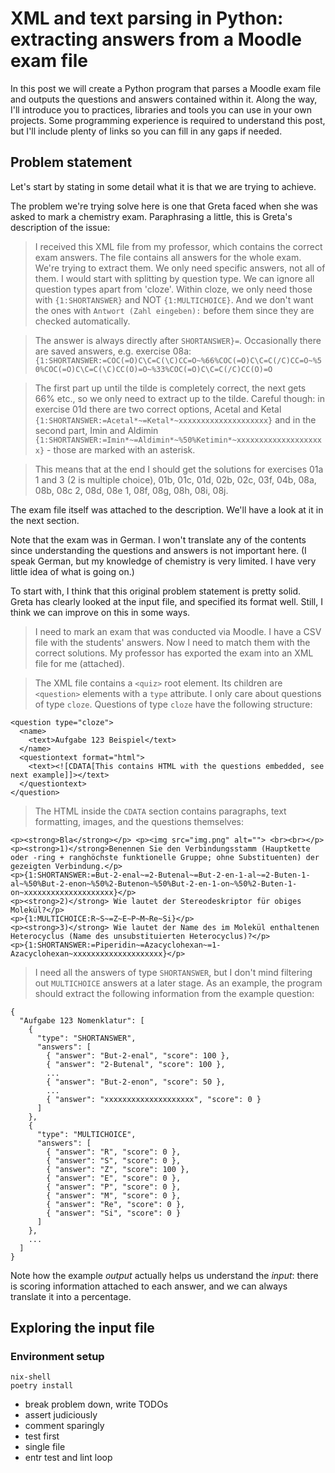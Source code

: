 # XML and text parsing in Python: extracting answers from a Moodle exam file

In this post we will create a Python program that parses a Moodle exam file and outputs the questions and answers contained within it. Along the way, I'll introduce you to practices, libraries and tools you can use in your own projects. Some programming experience is required to understand this post, but I'll include plenty of links so you can fill in any gaps if needed.

## Problem statement

Let's start by stating in some detail what it is that we are trying to achieve.

The problem we're trying solve here is one that Greta faced when she was asked to mark a chemistry exam. Paraphrasing a little, this is Greta's description of the issue:

> I received this XML file from my professor, which contains the correct exam answers. The file contains all answers for the whole exam. We're trying to extract them. We only need specific answers, not all of them. I would start with splitting by question type. We can ignore all question types apart from 'cloze'. Within cloze, we only need those with `{1:SHORTANSWER}` and NOT `{1:MULTICHOICE}`. And we don't want the ones with `Antwort (Zahl eingeben):` before them since they are checked automatically.

> The answer is always directly after `SHORTANSWER}=`. Occasionally there are saved answers, e.g. exercise 08a: `
{1:SHORTANSWER:=COC(=O)C\C=C(\C)CC=O~%66%COC(=O)C\C=C(/C)CC=O~%50%COC(=O)C\C=C(\C)CC(O)=O~%33%COC(=O)C\C=C(/C)CC(O)=O`

> The first part up until the tilde is completely correct, the next gets 66% etc., so we only need to extract up to the tilde. Careful though: in exercise 01d there are two correct options, Acetal and Ketal `{1:SHORTANSWER:=Acetal*~=Ketal*~xxxxxxxxxxxxxxxxxxxx}` and in the second part, Imin and Aldimin `{1:SHORTANSWER:=Imin*~=Aldimin*~%50%Ketimin*~xxxxxxxxxxxxxxxxxxxx}` - those are marked with an asterisk.

> This means that at the end I should get the solutions for exercises 01a 1 and 3 (2 is multiple choice), 01b, 01c, 01d, 02b, 02c, 03f, 04b, 08a, 08b, 08c 2, 08d, 08e 1, 08f, 08g, 08h, 08i, 08j.

The exam file itself was attached to the description. We'll have a look at it in the next section.

Note that the exam was in German. I won't translate any of the contents since understanding the questions and answers is not important here. (I speak German, but my knowledge of chemistry is very limited. I have very little idea of what is going on.)

To start with, I think that this original problem statement is pretty solid. Greta has clearly looked at the input file, and specified its format well. Still, I think we can improve on this in some ways.

> I need to mark an exam that was conducted via Moodle. I have a CSV file with the students' answers. Now I need to match them with the correct solutions. My professor has exported the exam into an XML file for me (attached).

> The XML file contains a `<quiz>` root element. Its children are `<question>` elements with a `type` attribute. I only care about questions of type `cloze`. Questions of type `cloze` have the following structure:

    <question type="cloze">
      <name>
        <text>Aufgabe 123 Beispiel</text>
      </name>
      <questiontext format="html">
        <text><![CDATA[This contains HTML with the questions embedded, see next example]]></text>
      </questiontext>
    </question>

> The HTML inside the `CDATA` section contains paragraphs, text formatting, images, and the questions themselves:

    <p><strong>Bla</strong></p> <p><img src="img.png" alt=""> <br><br></p> <p><strong>1)</strong>Benennen Sie den Verbindungsstamm (Hauptkette oder -ring + ranghöchste funktionelle Gruppe; ohne Substituenten) der gezeigten Verbindung.</p>
    <p>{1:SHORTANSWER:=But-2-enal~=2-Butenal~=But-2-en-1-al~=2-Buten-1-al~%50%But-2-enon~%50%2-Butenon~%50%But-2-en-1-on~%50%2-Buten-1-on~xxxxxxxxxxxxxxxxxxxx}</p>
    <p><strong>2)</strong> Wie lautet der Stereodeskriptor für obiges Molekül?</p>
    <p>{1:MULTICHOICE:R~S~=Z~E~P~M~Re~Si}</p>
    <p><strong>3)</strong> Wie lautet der Name des im Molekül enthaltenen Heterocyclus (Name des unsubstituierten Heterocyclus)?</p>
    <p>{1:SHORTANSWER:=Piperidin~=Azacyclohexan~=1-Azacyclohexan~xxxxxxxxxxxxxxxxxxxx}</p>

> I need all the answers of type `SHORTANSWER`, but I don't mind filtering out `MULTICHOICE` answers at a later stage. As an example, the program should extract the following information from the example question:

    {
      "Aufgabe 123 Nomenklatur": [
        {
          "type": "SHORTANSWER",
          "answers": [
            { "answer": "But-2-enal", "score": 100 },
            { "answer": "2-Butenal", "score": 100 },
            ...
            { "answer": "But-2-enon", "score": 50 },
            ...
            { "answer": "xxxxxxxxxxxxxxxxxxxx", "score": 0 }
          ]
        },
        {
          "type": "MULTICHOICE",
          "answers": [
            { "answer": "R", "score": 0 },
            { "answer": "S", "score": 0 },
            { "answer": "Z", "score": 100 },
            { "answer": "E", "score": 0 },
            { "answer": "P", "score": 0 },
            { "answer": "M", "score": 0 },
            { "answer": "Re", "score": 0 },
            { "answer": "Si", "score": 0 }
          ]
        },
        ...
      ]
    }

Note how the example _output_ actually helps us understand the _input_: there is scoring information attached to each answer, and we can always translate it into a percentage.

## Exploring the input file

### Environment setup

    nix-shell
    poetry install

- break problem down, write TODOs
- assert judiciously
- comment sparingly
- test first
- single file
- entr test and lint loop
